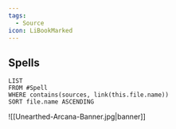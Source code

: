 ```yaml
---
tags:
  - Source
icon: LiBookMarked
---
```

## Spells
```dataview
LIST
FROM #Spell
WHERE contains(sources, link(this.file.name))
SORT file.name ASCENDING
```

![[Unearthed-Arcana-Banner.jpg|banner]]